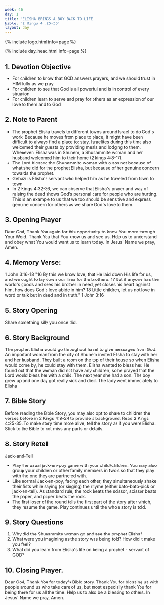 ```yaml
---
week: 46
day: 1
title: 'ELISHA BRINGS A BOY BACK TO LIFE'
bible: '2 Kings 4 :25-35'
layout: day
---
```



{% include logo.html info=page %}

{% include day_head.html info=page %}

## 1. Devotion Objective
- For children to know that GOD answers prayers, and we should trust in HIM fully as we pray
- For children to see that God is all powerful and is in control of every situation
- For children learn to serve and pray for others as an expression of our love to them and to God

## 2. Note to Parent
- The prophet Elisha travels to different towns around Israel to do God's work. Because he moves from place to place, it might have been difficult to always find a place to: stay. Israelites during this time also welcomed their guests by providing meals and lodging to them. Whenever: Elisha was in Shunem, a Shunammite woman and her husband welcomed him to their home (2 kings 4:8-17).
- The Lord blessed the Shunammite woman with a son not because of what she did for the prophet Elisha, but because of her genuine concern towards the prophet.
- Gehazi is Elisha's servant who helped hím as he traveled from town to town.
- In 2 Kings 4:32-36, we can observe that Elisha's prayer and way of raising the dead shows God's personal care for people who are hurting. This is an example to us that we too should be sensitive and express genuine concern for others as we share God's love to them.

## 3. Opening Prayer
Dear God, Thank You again for this opportunity to know You more through Your Word. Thank You that You know us and see us. Help us to understand and obey what You would want us to learn today. In Jesus' Name we pray, Amen.

## 4. Memory Verse:
1 John 3:16-18 "16 By this we know love, that He laid down His life for us, and we ought to lay down our lives for the brothers. 17 But if anyone has the world's goods and sees his brother in need, yet closes his heart against him, how does God's love abide in him? 18 Little children, let us not love in word or talk but in deed and in truth." 1 John 3:16

## 5. Story Opening
Share something silly you once did.

## 6. Story Background
The prophet Elisha would go throughout Israel to give messages from God. An important woman from the city of Shunem invited Elisha to stay with her and her husband. They built a room on the top of their house so when Elisha would come by, he could stay with them. Elisha wanted to bless her. He found out that the woman did not have any children, so he prayed that the Lord would bless her with a child. The next year she had a son. The boy grew up and one day got really sick and died. The lady went immediately to Elisha

## 7. Bible Story
Before reading the Bible Story, you may also opt to share to children the verses before in 2 Kings 4:8-24 to provide a background. Read 2 Kings 4:25-35. To make story time more alive, tell the story as if you were Elisha. Stick to the Bible to not miss any parts or details.

## 8. Story Retell
Jack-and-Tell
- Play the usual jack-en-poy game with your child/children. You may also group your children or other family members in two's so that they play with the one they are partnered with.
- Like normal Jack-en-poy, facing each other, they simultaneously shake their fists while saying (or singing) the rhyme (either bato-bato-pick or jack-en-tell). As standard rule, the rock beats the scissor, scissor beats the paper, and paper beats the rock.
- The first loser of the round tells the first part of the story after which, they resume the game. Play continues until the whole story is told.


## 9. Story Questions
1. Why did the Shunammite woman go and see the prophet Elisha?
2. What were you imagining as the story was being told? How did it make you feel?
3. What did you learn from Elisha's life on being a prophet - servant of GOD?

## 10. Closing Prayer.
Dear God, Thank You for today's Bible story. Thank You for blessing us with people around us who take care of us, but most especially thank You for being there for us all the time. Help us to also be a blessing to others. In Jesus' Name we pray, Amen.


